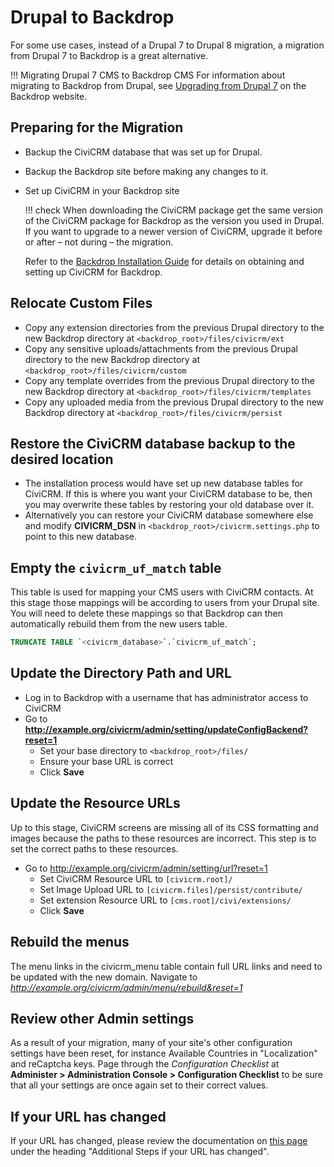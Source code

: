 # Drupal to Backdrop

For some use cases, instead of a Drupal 7 to Drupal 8 migration, a migration from Drupal 7 to Backdrop is a great alternative.

!!! Migrating Drupal 7 CMS to Backdrop CMS
        For information about migrating to Backdrop from Drupal, see [Upgrading from Drupal 7](https://backdropcms.org/upgrade-from-drupal) on the Backdrop website.

## Preparing for the Migration

* Backup the CiviCRM database that was set up for Drupal.
* Backup the Backdrop site before making any changes to it.
* Set up CiviCRM in your Backdrop site

    !!! check
            When downloading the CiviCRM package get the same version of the CiviCRM package for Backdrop as the version you used in Drupal. If you want to upgrade to a newer version of CiviCRM, upgrade it before or after – not during – the migration.

    Refer to the [Backdrop Installation Guide](install/backdrop.md) for details on obtaining and setting up CiviCRM for Backdrop.

## Relocate Custom Files

* Copy any extension directories from the previous Drupal directory to the new Backdrop directory at `<backdrop_root>/files/civicrm/ext`
* Copy any sensitive uploads/attachments from the previous Drupal directory to the new Backdrop directory at `<backdrop_root>/files/civicrm/custom`
* Copy any template overrides from the previous Drupal directory to the new Backdrop directory at `<backdrop_root>/files/civicrm/templates`
* Copy any uploaded media from the previous Drupal directory to the new Backdrop directory at `<backdrop_root>/files/civicrm/persist`

## Restore the CiviCRM database backup to the desired location

* The installation process would have set up new database tables for CiviCRM. If this is where you want your CiviCRM database to be, then you may overwrite these tables by restoring your old database over it.
* Alternatively you can restore your CiviCRM database somewhere else and modify **CIVICRM_DSN** in `<backdrop_root>/civicrm.settings.php` to point to this new database.

## Empty the `civicrm_uf_match` table

This table is used for mapping your CMS users with CiviCRM contacts. At this stage those mappings will be according to users from your Drupal site. You will need to delete these mappings so that Backdrop can then automatically rebuild them from the new users table.

``` sql
TRUNCATE TABLE `<civicrm_database>`.`civicrm_uf_match`;
```

## Update the Directory Path and URL

* Log in to Backdrop with a username that has administrator access to CiviCRM
* Go to **http://example.org/civicrm/admin/setting/updateConfigBackend?reset=1**
    * Set your base directory to `<backdrop_root>/files/`
    * Ensure your base URL is correct
    * Click **Save**

## Update the Resource URLs

Up to this stage, CiviCRM screens are missing all of its CSS formatting and images because the paths to these resources are incorrect. This step is to set the correct paths to these resources.

* Go to http://example.org/civicrm/admin/setting/url?reset=1
    * Set CiviCRM Resource URL to `[civicrm.root]/`
    * Set Image Upload URL to `[civicrm.files]/persist/contribute/`
    * Set extension Resource URL to `[cms.root]/civi/extensions/`
    * Click **Save**

## Rebuild the menus

The menu links in the civicrm_menu table contain full URL links and need to be updated with the new domain. Navigate to _http://example.org/civicrm/admin/menu/rebuild&reset=1_

## Review other Admin settings

As a result of your migration, many of your site's other configuration settings have been reset, for instance Available Countries in "Localization" and reCaptcha keys. Page through the _Configuration Checklist_ at **Administer > Administration Console > Configuration Checklist** to be sure that all your settings are once again set to their correct values.

## If your URL has changed

If your URL has changed, please review the documentation on [this page](/misc/switch-servers.md) under the heading "Additional Steps if your URL has changed".
